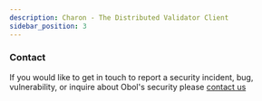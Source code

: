 ```yaml
---
description: Charon - The Distributed Validator Client
sidebar_position: 3
---
```


### Contact
If you would like to get in touch to report a security incident, bug, vulnerability, or inquire about Obol's security please [contact us](https://github.com/ObolNetwork/obol-security/blob/main/SECURITY.md#receiving-disclosures)
